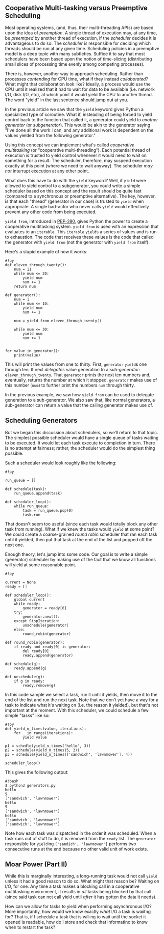 ## Cooperative Multi-tasking versus Preemptive Scheduling

Most operating systems, (and, thus, their multi-threading APIs) are based upon
the idea of *preemption*. A single thread of execution may, at any time, be
*preemtped* by another thread of execution, if the *scheduler* decides it is
advantageous to do so. The *scheduler* is responsible for deciding which threads
should be run at any given time. Scheduling policies in a preemptive model is a 
deep topic with many subtleties. Suffice it to say that most schedulers have
been based upon the notion of time-slicing (distributing small slices of
processing time evenly among competing processes). 

There is, however, another way to approach scheduling. Rather than 
processes *contending* for CPU time, what if they instead *collaborated*?
What might that collaboration look like? Ideally, a process would use the CPU until it
realized that it had to wait for data to be available (i.e. network I/O, disk
I/O, etc), at which point it would yield the CPU to another thread. The word
"yield" in the last sentence should jump out at you.

In the previous article we saw that the `yield` keyword gives Python a specialized
type of coroutine. What if, insteading of being forced to yield control back to
the function that called it, a generator could yield to *another generator* (or
*subgenerator*). This would be akin to the generator saying "I've done all the
work I can, and any additional work is dependent on the values yielded from the
following generator."

Using this concept we can implement what's called *cooperative multitasking* (or "cooperative
multi-threading"). Each potential thread of execution is trusted to yield
control whenever it would need to wait on something for a result. The scheduler,
therefore, may suspend execution exactly at this point (where we need to wait
anyway). The scheduler *may not* interrupt execution at any other point. 

What does this have to do with the `yield` keyword? Well, if `yield` were
allowed to yield control to a subgenerator, you could write a simple scheduler
based on this concept and the result should be quite fast (compared to a
synchronous or preemptive alternative). The key, however, is that 
each "thread" (generator in our case) is trusted to `yield` when appropriate. 
A single bad-actor who never calls `yield` would effectively prevent 
any other code from being executed.

`yield from`, introduced in [PEP-380](http://www.python.org/dev/peps/pep-0380/), gives 
Python the power to create a cooperative multitasking system. `yield from` is used
with an expression that evaluates to an `iterable`. This `iterable` `yield`s a
series of values and is run to exhaustion. The code that receives these values
is the code that called the generator with `yield from` (not the generator with
`yield from` itself).

Here's a stupid example of how it works:

    #!py
    def eleven_through_twenty():
        num = 11
        while num <= 20:
            yield num
            num += 1
        return num

    def generator():
        num = 1
        while num <= 10:
            yield num
            num += 1

        num = yield from eleven_through_twenty()
        
        while num <= 30:
            yield num
            num += 1


    for value in generator():
        print(value)

This will print the values from one to thirty. First, `generator` `yield`s one
through ten. It next *delegates* value generation to a *sub-generator*:
`eleven_through_twenty`. That `generator` prints the next ten numbers and,
eventually, returns the number at which it stopped. `generator` makes use of
this number (`num`) to further print the numbers `num` through thirty.

In the previous example, we saw how `yield from` can be used to delegate
generation to a sub-generator. We also saw that, like normal generators, a
sub-generator can return a value that the calling generator makes use of.

## Scheduling Generators

But we began this discussion about schedulers, so we'll return to that topic.
The simplest possible scheduler would have a single queue of tasks
waiting to be executed. It would let each task execute to completion in turn. There
is no attempt at fairness; rather, the scheduler would do the simplest thing
possible.

Such a scheduler would look roughly like the following:

    #!py

    run_queue = []

    def schedule(task):
        run_queue.append(task)

    def scheduler_loop():
        while run_queue:
            task = run_queue.pop(0)
            task.run

That doesn't seem too useful (since each task would totally block any other task
from running). What if we knew the tasks would `yield` at some point? We could
create a coarse-grained *round robin* scheduler that ran each task until it
yielded, then put that task at the end of the list and popped off the next one.

Enough theory, let's jump into some code. Our goal is to write a simple 
(generator) scheduler by making use of the fact that we know all functions will
yield at some reasonable point.

    #!py

    current = None
    ready = []
    
    def scheduler_loop():
        global current
        while ready:
            generator = ready[0]
        try:
            generator.next():
        except StopIteration:
            unschedule(generator)
        else:
            round_robin(generator)

    def round_robin(generator):
        if ready and ready[0] is generator:
            del ready[0]
            ready.append(generator)

    def schedule(g):
        ready.append(g)

    def unschedule(g):
        if g in ready:
            ready.remove(g)

In this code sample we select a task, run it until it yields, then move it to
the end of the list and run the next task. Note that we don't yet have a way for
a task to indicate what it's waiting on (i.e. the reason it yielded), but that's
not important at the moment. With this scheduler, we could schedule a few simple
"tasks" like so:

    #!py
    def yield_n_times(value, iterations):
        for _ in range(iterations):
            yield value

    p1 = schedle(yield_n_times('hello', 3))
    p2 = schedule(yield_n_times(5, 2))
    p3 = schedule(yield_n_times(['sandwich', 'lawnmower'], 4))
    
    scheduler_loop()

This gives the following output:

    #!bash
    $ python3 generators.py
    hello
    5
    ['sandwich', 'lawnmower']
    hello
    5
    ['sandwich', 'lawnmower']
    hello
    ['sandwich', 'lawnmower']
    ['sandwich', 'lawnmower']

Note how each task was dispatched in the order it was scheduled. When a task
runs out of stuff to do, it is removed from the `ready` list. The `generator`
responsible for `yield`ing `['sandich', 'lawnmower']` performs two consecutive
runs at the end because no other valid unit of work exists.

## Moar Power (Part II)

While this is marginally interesting, a long-running task would not call `yield`
unless it had a good reason to do so. What might that reason be? Waiting on I/O,
for one. Any time a task makes a blocking call in a cooperative multitasking
environment, it results in *all* tasks being blocked by that call (since
said task can not call yield until *after* it has gotten the data it needs).

How can we allow for tasks to yield when performing asynchronous I/O? More
importantly, how would we know exactly *what* I/O a task is waiitng for? That
is, if I schedule a task that is willing to wait until the socket it opened is
readable, how do I store and check that informatino to know when to restart the
task?

